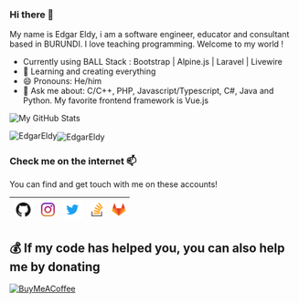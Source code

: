 ### Hi there 👋

My name is Edgar Eldy, i  am a software engineer, educator and consultant based in BURUNDI. I love teaching programming. Welcome to my world !
- Currently using BALL Stack : Bootstrap | Alpine.js | Laravel | Livewire
- 🌱 Learning and creating everything
- 😄 Pronouns: He/him
- 💬 Ask me about: C/C++, PHP, Javascript/Typescript, C#, Java and Python. My favorite frontend framework is Vue.js

![My GitHub Stats](https://github-readme-stats.vercel.app/api?username=EdgarEldy&show_icons=true&include_all_commits=true)

<p><img align="left" src="https://github-readme-stats.vercel.app/api/top-langs?username=EdgarEldy&show_icons=true&locale=en&layout=compact" alt="EdgarEldy" /></p>

<p><img align="center" src="https://github-readme-streak-stats.herokuapp.com/?user=EdgarEldy&" alt="EdgarEldy" /></p>

### Check me on the internet 📫

You can find and get touch with me on these accounts!

| [<img src="https://raw.githubusercontent.com/EdgarEldy/EdgarEldy/master/img/github.png" alt="github logo" width="34">](https://github.com/EdgarEldy) | [<img src="https://raw.githubusercontent.com/EdgarEldy/EdgarEldy/master/img/instagram.jpg" alt="instagram logo" width="24">](https://www.instagram.com/edgareldy/) | [<img src="https://raw.githubusercontent.com/EdgarEldy/EdgarEldy/master/img/twitter.png" alt="twitter logo" width="34">](https://twitter.com/EdgarEldy) | [<img src="https://raw.githubusercontent.com/EdgarEldy/EdgarEldy/master/img/stack.svg" alt="stack logo" width="24">](https://stackoverflow.com/users/7906962/edgar-eldy) | [<img src="https://raw.githubusercontent.com/EdgarEldy/EdgarEldy/master/img/gitlab.png" alt="gitlab logo" width="24">](https://gitlab.com/EdgarEldy)
|---|---|---|---|---|
 ## 💰 If my code has helped you, you can also help me by donating
  [![BuyMeACoffee](https://img.shields.io/badge/Buy%20Me%20a%20Coffee-ffdd00?style=for-the-badge&logo=buy-me-a-coffee&logoColor=black)](https://www.buymeacoffee.com/edgareldy)
